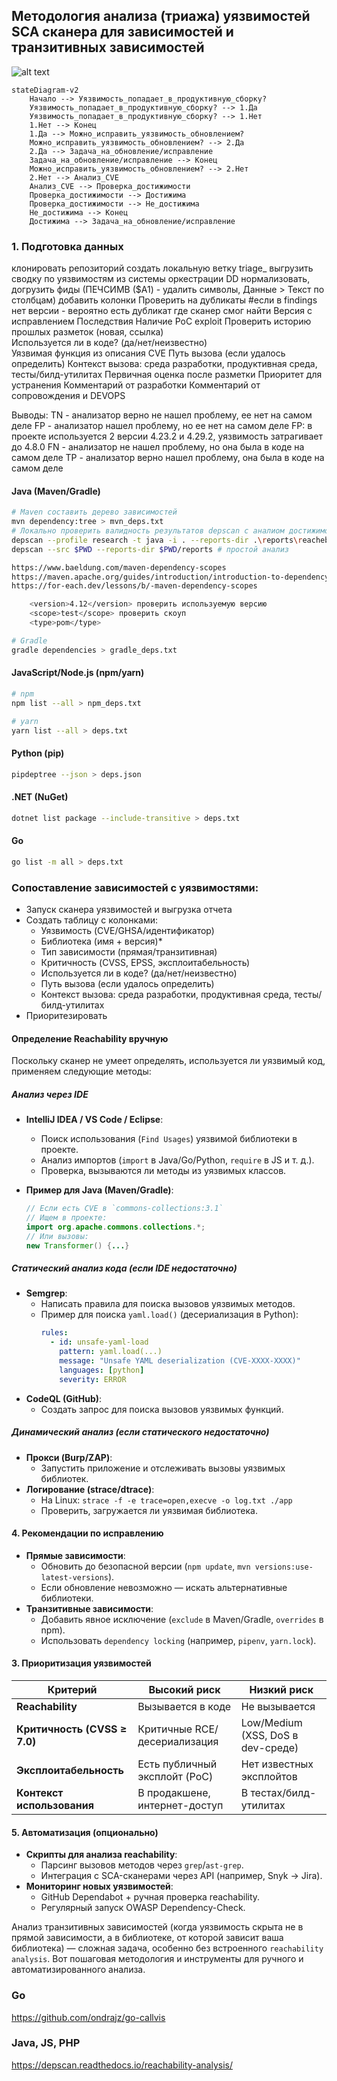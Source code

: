 ## **Методология анализа (триажа) уязвимостей SCA сканера для зависимостей и транзитивных зависимостей**  
![alt text](Media/sca_methodology.png)

```mermaid
stateDiagram-v2
    Начало --> Уязвимость_попадает_в_продуктивную_сборку?
    Уязвимость_попадает_в_продуктивную_сборку? --> 1.Да
    Уязвимость_попадает_в_продуктивную_сборку? --> 1.Нет
    1.Нет --> Конец
    1.Да --> Можно_исправить_уязвимость_обновлением?
    Можно_исправить_уязвимость_обновлением? --> 2.Да
    2.Да --> Задача_на_обновление/исправление
    Задача_на_обновление/исправление --> Конец
    Можно_исправить_уязвимость_обновлением? --> 2.Нет
    2.Нет --> Анализ_CVE
    Анализ_CVE --> Проверка_достижимости
    Проверка_достижимости --> Достижима
    Проверка_достижимости --> Не_достижима
    Не_достижима --> Конец
    Достижима --> Задача_на_обновление/исправление
```

### **1. Подготовка данных**  
клонировать репозиторий создать локальную ветку triage_<number>
выгрузить сводку по уязвимостям из системы оркестрации DD
нормализовать, догрузить фиды (ПЕЧСИМВ ($A1) - удалить символы, Данные > Текст по столбцам)
добавить колонки
  Проверить на дубликаты #если в findings нет версии - вероятно есть дубликат где сканер смог найти
  Версия с исправлением
  Последствия
  Наличие PoC exploit
  Проверить историю прошлых разметок (новая, ссылка)	
  Используется ли в коде? (да/нет/неизвестно)	
  Уязвимая функция из описания CVE
  Путь вызова (если удалось определить)	
  Контекст вызова: среда разработки, продуктивная среда, тесты/билд-утилитах
  Первичная оценка после разметки
  Приоритет для устранения
  Комментарий от разработки
  Комментарий от сопровождения и DEVOPS
  
Выводы: 
TN - анализатор верно не нашел проблему, ее нет на самом деле
FP - анализатор нашел проблему, но ее нет на самом деле
  FP: в проекте используется 2 версии 4.23.2 и 4.29.2, уязвимость затрагивает до 4.8.0
FN - анализатор не нашел проблему, но она была в коде на самом деле
TP - анализатор верно нашел проблему, она была в коде на самом деле

#### **Java (Maven/Gradle)**
```bash
# Maven составить дерево зависимостей
mvn dependency:tree > mvn_deps.txt
# Локально проверить валидность результатов depscan с аналиом достижимости
depscan --profile research -t java -i . --reports-dir .\reports\reachebility --explain # с анализом достижимости
depscan --src $PWD --reports-dir $PWD/reports # простой анализ

https://www.baeldung.com/maven-dependency-scopes
https://maven.apache.org/guides/introduction/introduction-to-dependency-mechanism.html
https://for-each.dev/lessons/b/-maven-dependency-scopes

    <version>4.12</version> проверить используемую версию
    <scope>test</scope> проверить скоуп
    <type>pom</type>

# Gradle
gradle dependencies > gradle_deps.txt
```

#### **JavaScript/Node.js (npm/yarn)**
```bash
# npm
npm list --all > npm_deps.txt

# yarn
yarn list --all > deps.txt
```

#### **Python (pip)**
```bash
pipdeptree --json > deps.json
```

#### **.NET (NuGet)**
```bash
dotnet list package --include-transitive > deps.txt
```

#### **Go**
```bash
go list -m all > deps.txt
```

### **Сопоставление зависимостей с уязвимостями**:  
  - Запуск сканера уязвимостей и выгрузка отчета
  - Создать таблицу с колонками:  
    - Уязвимость (CVE/GHSA/идентификатор)
    - Библиотека (имя + версия)*
    - Тип зависимости (прямая/транзитивная) 
    - Критичность (CVSS, EPSS, эксплоитабельность)
    - Используется ли в коде? (да/нет/неизвестно) 
    - Путь вызова (если удалось определить)
    - Контекст вызова: среда разработки, продуктивная среда, тесты/билд-утилитах
- Приоритезировать

#### Определение Reachability вручную 
Поскольку сканер не умеет определять, используется ли уязвимый код, применяем следующие методы:  

##### Анализ через IDE
- **IntelliJ IDEA / VS Code / Eclipse**:  
  - Поиск использования (`Find Usages`) уязвимой библиотеки в проекте.  
  - Анализ импортов (`import` в Java/Go/Python, `require` в JS и т. д.).  
  - Проверка, вызываются ли методы из уязвимых классов.  

- **Пример для Java (Maven/Gradle)**:  
  ```java
  // Если есть CVE в `commons-collections:3.1`
  // Ищем в проекте:
  import org.apache.commons.collections.*;
  // Или вызовы:
  new Transformer() {...}
  ```

##### Статический анализ кода (если IDE недостаточно)
- **Semgrep**:  
  - Написать правила для поиска вызовов уязвимых методов.  
  - Пример для поиска `yaml.load()` (десериализация в Python):  
    ```yaml
    rules:
      - id: unsafe-yaml-load
        pattern: yaml.load(...)
        message: "Unsafe YAML deserialization (CVE-XXXX-XXXX)"
        languages: [python]
        severity: ERROR
    ```  
- **CodeQL (GitHub)**:  
  - Создать запрос для поиска вызовов уязвимых функций.  

##### Динамический анализ (если статического недостаточно)
- **Прокси (Burp/ZAP)**:  
  - Запустить приложение и отслеживать вызовы уязвимых библиотек.  
- **Логирование (strace/dtrace)**:  
  - На Linux: `strace -f -e trace=open,execve -o log.txt ./app`  
  - Проверить, загружается ли уязвимая библиотека.  


#### **4. Рекомендации по исправлению**  
- **Прямые зависимости**:  
  - Обновить до безопасной версии (`npm update`, `mvn versions:use-latest-versions`).  
  - Если обновление невозможно — искать альтернативные библиотеки.  
- **Транзитивные зависимости**:  
  - Добавить явное исключение (`exclude` в Maven/Gradle, `overrides` в npm).  
  - Использовать `dependency locking` (например, `pipenv`, `yarn.lock`).  

#### **3. Приоритизация уязвимостей**  
| **Критерий**               | **Высокий риск**                     | **Низкий риск**                     |  
|----------------------------|---------------------------------------|--------------------------------------|  
| **Reachability**           | Вызывается в коде                     | Не вызывается                        |  
| **Критичность (CVSS ≥ 7.0)** | Критичные RCE/десериализация          | Low/Medium (XSS, DoS в dev-среде)    |  
| **Эксплоитабельность**     | Есть публичный эксплойт (PoC)         | Нет известных эксплойтов             |  
| **Контекст использования** | В продакшене, интернет-доступ         | В тестах/билд-утилитах               |  

#### **5. Автоматизация (опционально)**  
- **Скрипты для анализа reachability**:  
  - Парсинг вызовов методов через `grep`/`ast-grep`.  
  - Интеграция с SCA-сканерами через API (например, Snyk → Jira).  
- **Мониторинг новых уязвимостей**:  
  - GitHub Dependabot + ручная проверка reachability.  
  - Регулярный запуск OWASP Dependency-Check.  

Анализ транзитивных зависимостей (когда уязвимость скрыта не в прямой зависимости, а в библиотеке, от которой зависит ваша библиотека) — сложная задача, особенно без встроенного `reachability analysis`. Вот пошаговая методология и инструменты для ручного и автоматизированного анализа.

### Go
https://github.com/ondrajz/go-callvis

### Java, JS, PHP
https://depscan.readthedocs.io/reachability-analysis/

